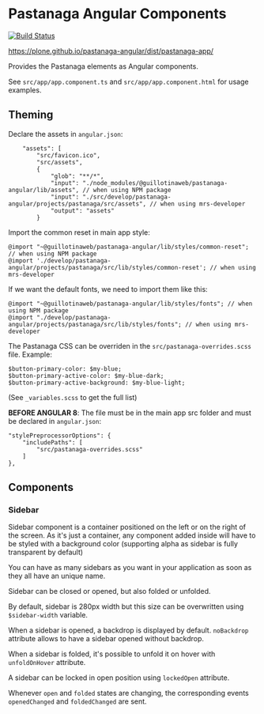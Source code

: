 # Pastanaga Angular Components

[![Build Status](https://travis-ci.com/plone/pastanaga-angular.svg?branch=master)](https://travis-ci.com/plone/pastanaga-angular)

https://plone.github.io/pastanaga-angular/dist/pastanaga-app/

Provides the Pastanaga elements as Angular components.

See `src/app/app.component.ts` and `src/app/app.component.html` for usage examples.

## Theming

Declare the assets in `angular.json`:

```
    "assets": [
        "src/favicon.ico",
        "src/assets",
        {
            "glob": "**/*",
            "input": "./node_modules/@guillotinaweb/pastanaga-angular/lib/assets", // when using NPM package
            "input": "./src/develop/pastanaga-angular/projects/pastanaga/src/assets", // when using mrs-developer
            "output": "assets"
        }
```
Import the common reset in main app style:

```
@import "~@guillotinaweb/pastanaga-angular/lib/styles/common-reset"; // when using NPM package
@import './develop/pastanaga-angular/projects/pastanaga/src/lib/styles/common-reset'; // when using mrs-developer
```

If we want the default fonts, we need to import them like this:

```
@import "~@guillotinaweb/pastanaga-angular/lib/styles/fonts"; // when using NPM package
@import "./develop/pastanaga-angular/projects/pastanaga/src/lib/styles/fonts"; // when using mrs-developer
```

The Pastanaga CSS can be overriden in the `src/pastanaga-overrides.scss` file. Example:

```
$button-primary-color: $my-blue;
$button-primary-active-color: $my-blue-dark;
$button-primary-active-background: $my-blue-light;
```

(See `_variables.scss` to get the full list)

**BEFORE ANGULAR 8**: The file must be in the main app src folder and must be declared in `angular.json`:

```
"stylePreprocessorOptions": {
    "includePaths": [
        "src/pastanaga-overrides.scss"
    ]
},
```

## Components

### Sidebar

Sidebar component is a container positioned on the left or on the right of the screen.
As it's just a container, any component added inside will have to be styled with a background color (supporting alpha as sidebar is fully transparent by default)

You can have as many sidebars as you want in your application as soon as they all have an unique name.

Sidebar can be closed or opened, but also folded or unfolded.

By default, sidebar is 280px width but this size can be overwritten using `$sidebar-width` variable.

When a sidebar is opened, a backdrop is displayed by default. `noBackdrop` attribute allows to have a sidebar opened without backdrop.

When a sidebar is folded, it's possible to unfold it on hover with `unfoldOnHover` attribute.

A sidebar can be locked in open position using `lockedOpen` attribute.

Whenever `open` and `folded` states are changing, the corresponding events `openedChanged` and `foldedChanged` are sent.
